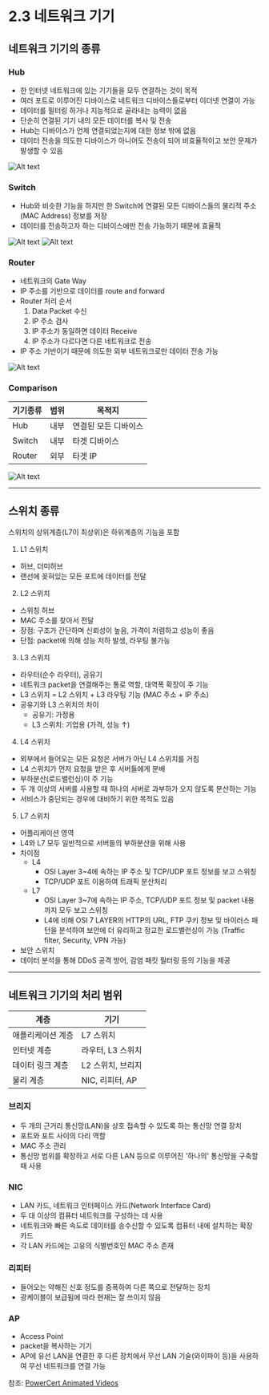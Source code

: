# 2.3 네트워크 기기

## 네트워크 기기의 종류

### Hub

- 한 인터넷 네트워크에 있는 기기들을 모두 연결하는 것이 목적
- 여러 포트로 이루어진 디바이스로 네트워크 디바이스들로부터 이더넷 연결이 가능
- 데이터를 필터링 하거나 지능적으로 골라내는 능력이 없음
- 단순히 연결된 기기 내의 모든 데이터를 복사 및 전송
- Hub는 디바이스가 언제 연결되었는지에 대한 정보 밖에 없음
- 데이터 전송을 의도한 디바이스가 아니어도 전송이 되어 비효율적이고 보안 문제가 발생할 수 있음

![Alt text](./img/jihyeon-yu-hub.PNG)

### Switch

- Hub와 비슷한 기능을 하지만 한 Switch에 연결된 모든 디바이스들의 물리적 주소(MAC Address) 정보를 저장
- 데이터를 전송하고자 하는 디바이스에만 전송 가능하기 때문에 효율적

![Alt text](./img/jihyeon-yu-switch1.PNG)
![Alt text](./img/jihyeon-yu-switch2.PNG)

### Router

- 네트워크의 Gate Way
- IP 주소를 기반으로 데이터를 route and forward
- Router 처리 순서
  1. Data Packet 수신
  2. IP 주소 검사
  3. IP 주소가 동일하면 데이터 Receive
  4. IP 주소가 다르다면 다른 네트워크로 전송
- IP 주소 기반이기 때문에 의도한 외부 네트워크로만 데이터 전송 가능

![Alt text](./img/jihyeon-yu-router.PNG)

### Comparison

| 기기종류 | 범위 | 목적지               |
| -------- | ---- | -------------------- |
| Hub      | 내부 | 연결된 모든 디바이스 |
| Switch   | 내부 | 타겟 디바이스        |
| Router   | 외부 | 타겟 IP              |

![Alt text](./img/jihyeon-yu-networkdevices.PNG)

<hr/>

## 스위치 종류

스위치의 상위계층(L7이 최상위)은 하위계층의 기능을 포함

1. L1 스위치

- 허브, 더미허브
- 랜선에 꽂혀있는 모든 포트에 데이터를 전달

2. L2 스위치

- 스위칭 허브
- MAC 주소를 찾아서 전달
- 장점: 구조가 간단하며 신뢰성이 높음, 가격이 저렴하고 성능이 좋음
- 단점: packet에 의해 성능 저하 발생, 라우팅 불가능

3. L3 스위치

- 라우터(순수 라우터), 공유기
- 네트워크 packet을 연결해주는 통로 역할, 대역폭 확장이 주 기능
- L3 스위치 = L2 스위치 + L3 라우팅 기능 (MAC 주소 + IP 주소)
- 공유기와 L3 스위치의 차이
  - 공유기: 가정용
  - L3 스위치: 기업용 (가격, 성능 ↑)

4. L4 스위치

- 외부에서 들어오는 모든 요청은 서버가 아닌 L4 스위치를 거침
- L4 스위치가 먼저 요청을 받은 후 서버들에게 분배
- 부하분산(로드밸런싱)이 주 기능
- 두 개 이상의 서버를 사용할 때 하나의 서버로 과부하가 오지 않도록 분산하는 기능
- 서비스가 중단되는 경우에 대비하기 위한 목적도 있음

5. L7 스위치

- 어플리케이션 영역
- L4와 L7 모두 일반적으로 서버들의 부하분산을 위해 사용
- 차이점
  - L4
    - OSI Layer 3~4에 속하는 IP 주소 및 TCP/UDP 포트 정보를 보고 스위칭
    - TCP/UDP 포트 이용하여 트래픽 분산처리
  - L7
    - OSI Layer 3~7에 속하는 IP 주소, TCP/UDP 포트 정보 및 packet 내용까지 모두 보고 스위칭
    - L4에 비해 OSI 7 LAYER의 HTTP의 URL, FTP 쿠키 정보 및 바이러스 패턴을 분석하여 보안에 더 유리하고 정교한 로드밸런싱이 가능 (Traffic filter, Security, VPN 가능)
- 보안 스위치
- 데이터 분석을 통해 DDoS 공격 방어, 감염 패킷 필터링 등의 기능을 제공

<hr/>

## 네트워크 기기의 처리 범위

| 계층              | 기기              |
| ----------------- | ----------------- |
| 애플리케이션 계층 | L7 스위치         |
| 인터넷 계층       | 라우터, L3 스위치 |
| 데이터 링크 계층  | L2 스위치, 브리지 |
| 물리 계층         | NIC, 리피터, AP   |

### 브리지

- 두 개의 근거리 통신망(LAN)을 상호 접속할 수 있도록 하는 통신망 연결 장치
- 포트와 포트 사이의 다리 역할
- MAC 주소 관리
- 통신망 범위를 확장하고 서로 다른 LAN 등으로 이루어진 '하나의' 통신망을 구축할 때 사용

### NIC

- LAN 카드, 네트워크 인터페이스 카드(Network Interface Card)
- 두 대 이상의 컴퓨터 네트워크를 구성하는 데 사용
- 네트워크와 빠른 속도로 데이터를 송수신할 수 있도록 컴퓨터 내에 설치하는 확장 카드
- 각 LAN 카드에는 고유의 식별번호인 MAC 주소 존재

### 리피터

- 들어오는 약해진 신호 정도를 증폭하여 다른 쪽으로 전달하는 장치
- 광케이블이 보급됨에 따라 현재는 잘 쓰이지 않음

### AP

- Access Point
- packet을 복사하는 기기
- AP에 유선 LAN을 연결한 후 다른 장치에서 무선 LAN 기술(와이파이 등)을 사용하여 무선 네트워크를 연결 가능

참조: [PowerCert Animated Videos](https://youtu.be/1z0ULvg_pW8?si=QvWd4WE_nx5Fl9pN)
